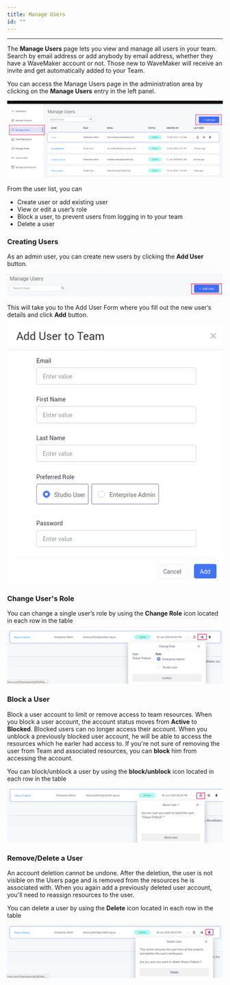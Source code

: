 ```yaml
---
title: Manage Users
id: ""
---
```

---

The **Manage Users** page lets you view and manage all users in your team. Search by email address or add anybody by email address, whether they have a WaveMaker account or not. Those new to WaveMaker will receive an invite and get automatically added to your Team.

You can access the Manage Users page in the administration area by clicking on the **Manage Users** entry in the left panel.

![Manage users](/learn/assets/TeamManageUsers.png)

From the user list, you can

-  Create user or add existing user  
-  View or edit a user’s role  
-  Block a user, to prevent users from logging in to your team   
-  Delete a user  

### Creating Users

As an admin user, you can create new users by clicking the **Add User** button.

![Add users](/learn/assets/TeamAddUserButton.png)

This will take you to the Add User Form where you fill out the new user’s details and click **Add** button.

![Add users](/learn/assets/TeamAddUserForm.png)


### Change User's Role

You can change a single user’s role by using the **Change Role** icon located in each row in the table

![Add users](/learn/assets/TeamUserChangeRole.png)

### Block a User

Block a user account to limit or remove access to team resources. When you block a user account, the account status moves from **Active** to **Blocked**. Blocked users can no longer access their account. When you unblock a previously blocked user account, he will be able to access the resources which he earler had access to. If you're not sure of removing the user from Team and associated resources, you can **block** him from accessing the account.

You can block/unblock a user by using the **block/unblock** icon located in each row in the table

![Add users](/learn/assets/TeamUserBlock.png)


### Remove/Delete a User

An account deletion cannot be undone. After the deletion, the user is not visible on the Users page and is removed from the resources he is associated with. When you again add a previously deleted user account, you'll need to reassign resources to the user.

You can delete a user by using the **Delete** icon located in each row in the table

![Add users](/learn/assets/TeamUserDelete.png)




